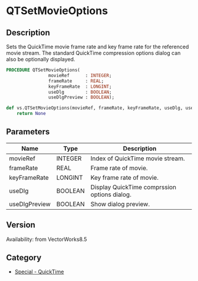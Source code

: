# QTSetMovieOptions

## Description
Sets the QuickTime movie frame rate and key frame rate for the referenced movie stream. The standard QuickTime compression options dialog can also be optionally displayed.

```pascal
PROCEDURE QTSetMovieOptions(
				movieRef      : INTEGER;
				frameRate     : REAL;
				keyFrameRate  : LONGINT;
				useDlg        : BOOLEAN;
				useDlgPreview : BOOLEAN);
```

```python
def vs.QTSetMovieOptions(movieRef, frameRate, keyFrameRate, useDlg, useDlgPreview):
    return None
```

## Parameters
|Name|Type|Description|
|---|---|---|
|movieRef|INTEGER|Index of QuickTime movie stream.|
|frameRate|REAL|Frame rate of movie.|
|keyFrameRate|LONGINT|Key frame rate of movie.|
|useDlg|BOOLEAN|Display QuickTime comprssion options dialog.|
|useDlgPreview|BOOLEAN|Show dialog preview.|

## Version
Availability: from VectorWorks8.5

## Category
* [Special - QuickTime](../Categories/Special%20-%20QuickTime.md)
